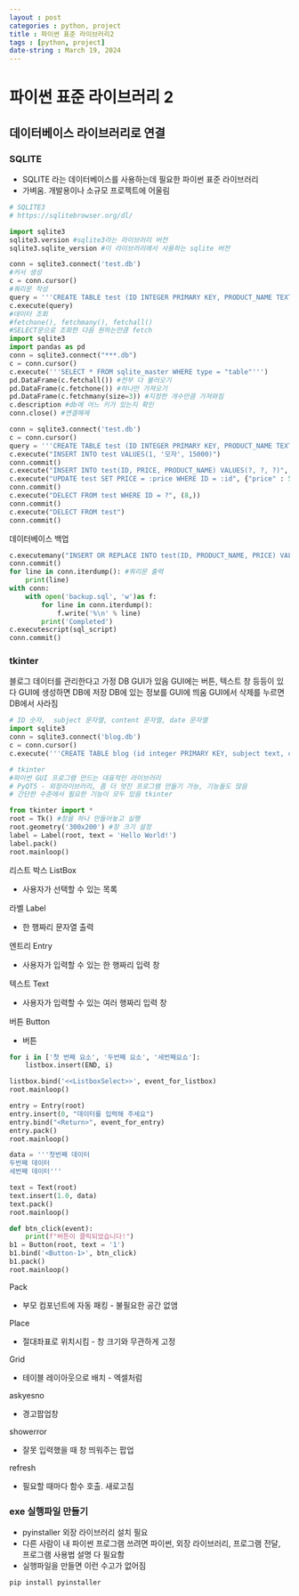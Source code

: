 ```yaml
---
layout : post
categories : python, project
title : 파이썬 표준 라이브러리2
tags : [python, project]
date-string : March 19, 2024
---
```


# 파이썬 표준 라이브러리 2

## 데이터베이스 라이브러리로 연결

### SQLITE
- SQLITE 라는 데이터베이스를 사용하는데 필요한 파이썬 표준 라이브러리
- 가벼움. 개발용이나 소규모 프로젝트에 어울림

```python
# SQLITE3
# https://sqlitebrowser.org/dl/

import sqlite3
sqlite3.version #sqlite3라는 라이브러리 버전
sqlite3.sqlite_version #이 라이브러리에서 사용하는 sqlite 버전

conn = sqlite3.connect('test.db')
#커서 생성
c = conn.cursor()
#쿼리문 작성
query = '''CREATE TABLE test (ID INTEGER PRIMARY KEY, PRODUCT_NAME TEXT, PRICE INTEGER)'''
c.execute(query)
#데이터 조회
#fetchone(), fetchmany(), fetchall()
#SELECT문으로 조회한 다음 원하는만큼 fetch
import sqlite3
import pandas as pd
conn = sqlite3.connect("***.db")
c = conn.cursor()
c.execute('''SELECT * FROM sqlite_master WHERE type = "table"''')
pd.DataFrame(c.fetchall()) #전부 다 불러오기
pd.DataFrame(c.fetchone()) #하나만 가져오기
pd.DataFrame(c.fetchmany(size=3)) #지정한 개수만큼 가져와짐
c.description #db에 어느 키가 있는지 확인
conn.close() #연결해제
```

```python
conn = sqlite3.connect('test.db')
c = conn.cursor()
query = '''CREATE TABLE test (ID INTEGER PRIMARY KEY, PRODUCT_NAME TEXT, PRICE INTEGER)'''
c.execute("INSERT INTO test VALUES(1, '모자', 15000)")
conn.commit()
c.execute("INSERT INTO test(ID, PRICE, PRODUCT_NAME) VALUES(?, ?, ?)", (4, 550000, '블라우스'))
c.execute("UPDATE test SET PRICE = :price WHERE ID = :id", {"price" : 55000, "id":6})
conn.commit()
c.execute("DELECT FROM test WHERE ID = ?", (8,))
conn.commit()
c.execute("DELECT FROM test")
conn.commit()
```

데이터베이스 백업

```python
c.executemany("INSERT OR REPLACE INTO test(ID, PRODUCT_NAME, PRICE) VALUES(?, ?, ?)", product_list)
conn.commit()
for line in conn.iterdump(): #쿼리문 출력
    print(line)
with conn:
    with open('backup.sql', 'w')as f:
        for line in conn.iterdump():
            f.write('%\n' % line)
        print('Completed')
c.executescript(sql_script)
conn.commit()
```

### tkinter
블로그 데이터를 관리한다고 가정
DB GUI가 있음
GUI에는 버튼, 텍스트 창 등등이 있다
GUI에 생성하면 DB에 저장
DB에 있는 정보를 GUI에 띄움
GUI에서 삭제를 누르면 DB에서 사라짐

```python
# ID 숫자,  subject 문자열, content 문자열, date 문자열
import sqlite3
conn = sqlite3.connect('blog.db')
c = conn.cursor()
c.execute('''CREATE TABLE blog (id integer PRIMARY KEY, subject text, content text, date text)''')

# tkinter
#파이썬 GUI 프로그램 만드는 대표적인 라이브러리
# PyQT5 - 외장라이브러리, 좀 더 멋진 프로그램 만들기 가능, 기능들도 많음
# 간단한 수준에서 필요한 기능이 모두 있음 tkinter

from tkinter import *
root = Tk() #창을 하나 만들어놓고 실행
root.geometry('300x200') #창 크기 설정
label = Label(root, text = 'Hello World!')
label.pack()
root.mainloop()
```

리스트 박스 ListBox
- 사용자가 선택할 수 있는 목록

라벨 Label
- 한 행짜리 문자열 출력

엔트리 Entry 
- 사용자가 입력할 수 있는 한 행짜리 입력 창

텍스트 Text
- 사용자가 입력할 수 있는 여러 행짜리 입력 창

버튼 Button
 - 버튼

```python
for i in ['첫 번째 요소', '두번째 요소', '세번째요쇼']:
    listbox.insert(END, i)

listbox.bind('<<ListboxSelect>>', event_for_listbox)
root.mainloop()

entry = Entry(root)
entry.insert(0, "데이터를 입력해 주세요")
entry.bind("<Return>", event_for_entry)
entry.pack()
root.mainloop()

data = '''첫번째 데이터 
두번째 데이터 
세번째 데이터'''

text = Text(root)
text.insert(1.0, data)
text.pack()
root.mainloop()

def btn_click(event):
    print(f"버튼이 클릭되었습니다!")
b1 = Button(root, text = '1')
b1.bind('<Button-1>', btn_click)
b1.pack()
root.mainloop()
```

Pack
- 부모 컴포넌트에 자동 패킹 - 불필요한 공간 없앰

Place
- 절대좌표로 위치시킴 - 창 크기와 무관하게 고정

Grid
- 테이블 레이아웃으로 배치 - 엑셀처럼

askyesno
- 경고팝업창

showerror
- 잘못 입력했을 때 창 띄워주는 팝업

refresh
- 필요할 때마다 함수 호출. 새로고침

### exe 실행파일 만들기
- pyinstaller 외장 라이브러리 설치 필요
- 다른 사람이 내 파이썬 프로그램 쓰려면 파이썬, 외장 라이브러리, 프로그램 전달, 프로그램 사용법 설명 다 필요함
- 실행파일을 만들면 이런 수고가 없어짐

```bash
pip install pyinstaller
```

